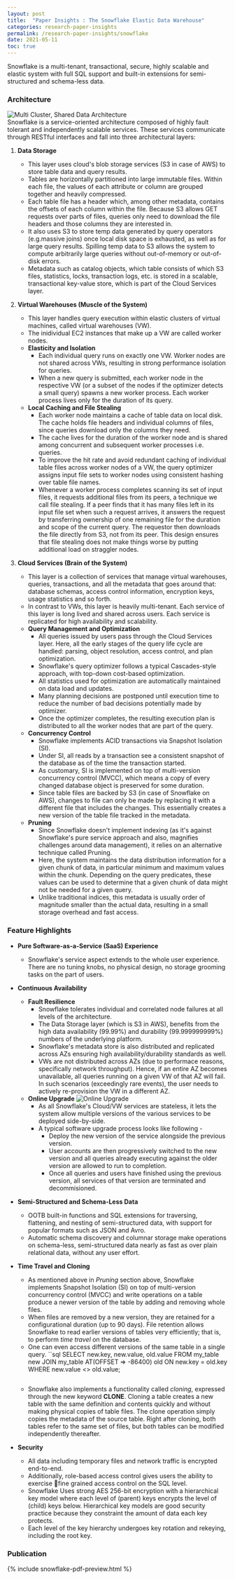 ```yaml
---
layout: post
title:  "Paper Insights : The Snowflake Elastic Data Warehouse"
categories: research-paper-insights
permalink: /research-paper-insights/snowflake
date: 2021-05-11
toc: true
---
```


Snowflake is a multi-tenant, transactional, secure, highly scalable and elastic system with full SQL support and built-in extensions for semi-structured and schema-less data.  

### Architecture 
![](/img/snowflake_architecture.png "Multi Cluster, Shared Data Architecture")  
Snowflake is a service-oriented architecture composed of highly fault tolerant and independently scalable services. These services communicate through RESTful interfaces and fall into three architectural layers:  

1. **Data Storage** 
    * This layer uses cloud's blob storage services (S3 in case of AWS) to store table data and query results.
    * Tables are horizontally partitioned into large immutable files. Within each file, the values of each attribute or column are grouped together and heavily compressed.
    * Each table file has a header which, among other metadata, contains the offsets of each column within the file. Because S3 allows GET requests over parts of files, queries only need to download the file headers and those columns they are interested in.
    * It also uses S3 to store temp data generated by query operators (e.g.massive joins) once local disk space is exhausted, as well as for large query results. Spilling temp data to S3 allows the system to compute arbitrarily large queries without out-of-memory or out-of-disk errors.
    * Metadata such as catalog objects, which table consists of which S3 files, statistics, locks, transaction logs, etc. is stored in a scalable, transactional key-value store, which is part of the Cloud Services layer.

2. **Virtual Warehouses (Muscle of the System)**
    * This layer handles query execution within elastic clusters of virtual machines, called virtual warehouses (VW).
    * The inidividual EC2 instances that make up a VW are called worker nodes.
    * **Elasticity and Isolation**
        * Each individual query runs on exactly one VW. Worker nodes are not shared across VWs, resulting in strong performance isolation for queries.
        * When a new query is submitted, each worker node in the respective VW (or a subset of the nodes if the optimizer detects a small query) spawns a new worker process. Each worker process lives only for the duration of its query.
    * **Local Caching and File Stealing**
        * Each worker node maintains a cache of table data on local disk. The cache holds file headers and individual columns of files, since queries download only the columns they need.
        * The cache lives for the duration of the worker node and is shared among concurrent and subsequent worker processes i.e. queries.
        * To improve the hit rate and avoid redundant caching of individual table files across worker nodes of a VW, the query optimizer assigns input file sets to worker nodes using consistent hashing over table file names.
        * Whenever a worker process completes scanning its set of input files, it requests additional files from its peers, a technique we call file stealing. If a peer finds that it has many files left in its input file set when such a request arrives, it answers the request by transferring ownership of one remaining file for the duration and scope of the current query. The requestor then downloads the file directly from S3, not from its peer. This design ensures that file stealing does not make things worse by putting additional load on straggler nodes.

3. **Cloud Services (Brain of the System)**
    * This layer is a collection of services that manage virtual warehouses, queries, transactions, and all the metadata that goes around that: database schemas, access control information, encryption keys, usage statistics and so forth.
    * In contrast to VWs, this layer is heavily multi-tenant. Each service of this layer is long lived and shared across users. Each service is replicated for high availability and scalability.
    * **Query Management and Optimization**
        * All queries issued by users pass through the Cloud Services layer. Here, all the early stages of the query life cycle are handled: parsing, object resolution, access control, and plan optimization.
        * Snowflake's query optimizer follows a typical Cascades-style approach, with top-down cost-based optimization.
        * All statistics used for optimization are automatically maintained on data load and updates.
        * Many planning decisions are postponed until execution time to reduce the number of bad decisions potentially made by optimizer.
        * Once the optimizer completes, the resulting execution plan is distributed to all the worker nodes that are part of the query.
    * **Concurrency Control**
        * Snowflake implements ACID transactions via Snapshot Isolation (SI).
        * Under SI, all reads by a transaction see a consistent snapshot of the database as of the time the transaction started.
        * As customary, SI is implemented on top of multi-version concurrency control (MVCC), which means a copy of every changed database object is preserved for some duration.
        * Since table files are backed by S3 (in case of Snowflake on AWS), changes to file can only be made by replacing it with a different file that includes the changes. This essentially creates a new version of the table file tracked in the metadata.
    * **Pruning**
        * Since Snowflake doesn't implement indexing (as it's against Snowflake's pure service approach and also, magnifies challenges around data management), it relies on an alternative technique called Pruning.
        * Here, the system maintains the data distribution information for a given chunk of data, in particular minimum and maximum values within the chunk. Depending on the query predicates, these values can be used to determine that a given chunk of data might not be needed for a given query.
        * Unlike traditional indices, this metadata is usually order of magnitude smaller than the actual data, resulting in a small storage overhead and fast access.

### Feature Highlights

* **Pure Software-as-a-Service (SaaS) Experience**
    * Snowflake's service aspect extends to the whole user experience. There are no tuning knobs, no physical design, no storage grooming tasks on the part of users.

* **Continuous Availability**
    * **Fault Resilience**
        * Snowflake tolerates individual and correlated node failures at all levels of the architecture.
        * The Data Storage layer (which is S3 in AWS), benefits from the high data availability (99.99%) and durability 
        (99.999999999%) numbers of the underlying platform.
        * Snowflake's metadata store is also distributed and replicated across AZs ensuring high availability/durability standards as well.
        * VWs are not distributed across AZs (due to performace reasons, specifically network throughput). Hence, if an entire AZ becomes unavailable, all queries running on a given VW of that AZ will fail. In such scenarios (exceedingly rare events), the user needs to actively re-provision the VW in a different AZ.
    * **Online Upgrade**
        ![](/img/snowflake_online-upgrade.png "Online Upgrade")
        * As all Snowflake's Cloud/VW services are stateless, it lets the system allow multiple versions of the various services to be deployed side-by-side.
        * A typical software upgrade process looks like following -
            * Deploy the new version of the service alongside the previous version. 
            * User accounts are then progressively switched to the new version and all queries already executing against the older version are allowed to run to completion.
            * Once all queries and users have finished using the previous version, all services of that version are terminated and decommisioned.

* **Semi-Structured and Schema-Less Data**
    * OOTB built-in functions and SQL extensions for traversing, flattening, and nesting of semi-structured data, with support for popular formats such as JSON and Avro.
    * Automatic schema discovery and columnar storage make operations on schema-less, semi-structured data nearly as fast as over plain relational data, without any user effort.

* **Time Travel and Cloning**
    * As mentioned above in *Pruning* section above, Snowflake implements Snapshot Isolation (SI) on top of multi-version concurrency control (MVCC) and write operations on a table produce a newer version of the table by adding and removing whole files.
    * When files are removed by a new version, they are retained for a configurational duration (up to 90 days). File retention allows Snowflake to read earlier versions of tables very efficiently; that is, to perform *time travel* on the database.
    * One can even access different versions of the same table in a single query.
        ``sql
        SELECT new.key, new.value, old.value FROM my_table new JOIN my_table AT(OFFSET => -86400) old ON new.key = old.key WHERE new.value <> old.value;
        ```
    * Snowflake also implements a functionality called *cloning*, expressed through the new keyword **CLONE**. Cloning a table creates a new table with the same definition and contents quickly and without making physical copies of table files. The clone operation simply copies the metadata of the source table. Right after cloning, both tables refer to the same set of files, but both tables can be modified independently thereafter.

* **Security**
    * All data including temporary files and network traffic is encrypted end-to-end.
    * Additionally, role-based access control gives users the ability to exercise fine grained access control on the SQL level.
    * Snowflake Uses strong AES 256-bit encryption with a hierarchical key model where each level of (parent) keys encrypts the level of (child) keys below. Hierarchical key models are good security practice because they constraint the amount of data each key protects.
    * Each level of the key hierarchy undergoes key rotation and rekeying, including the root key.
    
### Publication
{% include snowflake-pdf-preview.html %}

